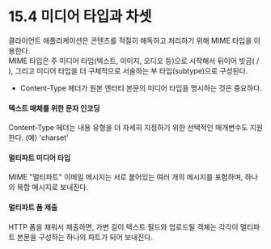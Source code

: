 # 15.4 미디어 타입과 차셋

클라이언트 애플리케이션은 콘텐츠를 적절히 해독하고 처리하기 위해 MIME 타입을 이용한다.   
MIME 타입은 주 미디어 타입(텍스트, 이미지, 오디오 등)으로 시작해서 뒤이어 빗금( / ), 그리고 미디어 타입을 더 구체적으로 서술하는 부 타입(subtype)으로 구성된다.

+ Content-Type 헤더가 원본 엔터티 본문의 미디어 타입을 명시하는 것은 중요하다.

#### 텍스트 매체를 위한 문자 인코딩
Content-Type 헤더는 내용 유형을 더 자세히 지정하기 위한 선택적인 매개변수도 지원한다. (예) 'charset'

#### 멀티파트 미디어 타입
MIME "멀티파트" 이메일 메시지는 서로 붙어있는 여러 개의 메시지를 포함하며, 하나의 복합 메시지로 보내진다.

#### 멀티파트 폼 제출
HTTP 폼을 채워서 제출하면, 가변 길이 텍스트 필드와 업로드될 객체는 각각이 멀티파트 본문을 구성하는 하나의 파트가 되어 보내진다.


